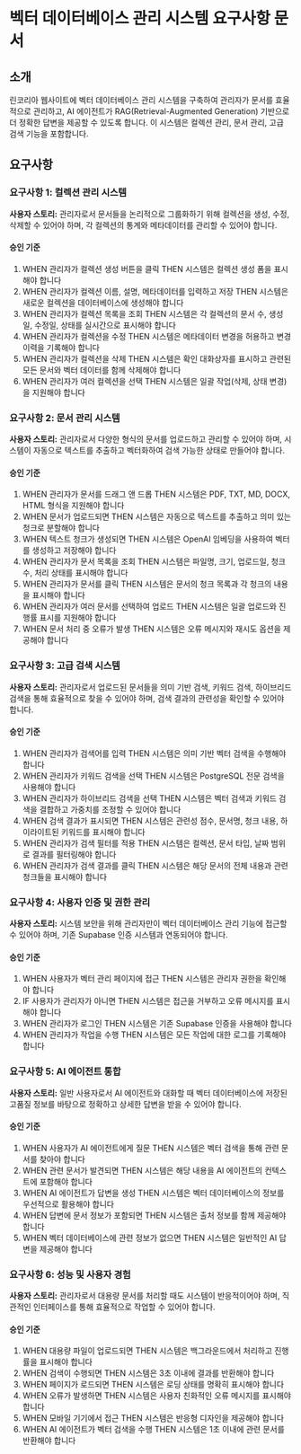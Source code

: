 # 벡터 데이터베이스 관리 시스템 요구사항 문서

## 소개

린코리아 웹사이트에 벡터 데이터베이스 관리 시스템을 구축하여 관리자가 문서를 효율적으로 관리하고, AI 에이전트가 RAG(Retrieval-Augmented Generation) 기반으로 더 정확한 답변을 제공할 수 있도록 합니다. 이 시스템은 컬렉션 관리, 문서 관리, 고급 검색 기능을 포함합니다.

## 요구사항

### 요구사항 1: 컬렉션 관리 시스템

**사용자 스토리:** 관리자로서 문서들을 논리적으로 그룹화하기 위해 컬렉션을 생성, 수정, 삭제할 수 있어야 하며, 각 컬렉션의 통계와 메타데이터를 관리할 수 있어야 합니다.

#### 승인 기준

1. WHEN 관리자가 컬렉션 생성 버튼을 클릭 THEN 시스템은 컬렉션 생성 폼을 표시해야 합니다
2. WHEN 관리자가 컬렉션 이름, 설명, 메타데이터를 입력하고 저장 THEN 시스템은 새로운 컬렉션을 데이터베이스에 생성해야 합니다
3. WHEN 관리자가 컬렉션 목록을 조회 THEN 시스템은 각 컬렉션의 문서 수, 생성일, 수정일, 상태를 실시간으로 표시해야 합니다
4. WHEN 관리자가 컬렉션을 수정 THEN 시스템은 메타데이터 변경을 허용하고 변경 이력을 기록해야 합니다
5. WHEN 관리자가 컬렉션을 삭제 THEN 시스템은 확인 대화상자를 표시하고 관련된 모든 문서와 벡터 데이터를 함께 삭제해야 합니다
6. WHEN 관리자가 여러 컬렉션을 선택 THEN 시스템은 일괄 작업(삭제, 상태 변경)을 지원해야 합니다

### 요구사항 2: 문서 관리 시스템

**사용자 스토리:** 관리자로서 다양한 형식의 문서를 업로드하고 관리할 수 있어야 하며, 시스템이 자동으로 텍스트를 추출하고 벡터화하여 검색 가능한 상태로 만들어야 합니다.

#### 승인 기준

1. WHEN 관리자가 문서를 드래그 앤 드롭 THEN 시스템은 PDF, TXT, MD, DOCX, HTML 형식을 지원해야 합니다
2. WHEN 문서가 업로드되면 THEN 시스템은 자동으로 텍스트를 추출하고 의미 있는 청크로 분할해야 합니다
3. WHEN 텍스트 청크가 생성되면 THEN 시스템은 OpenAI 임베딩을 사용하여 벡터를 생성하고 저장해야 합니다
4. WHEN 관리자가 문서 목록을 조회 THEN 시스템은 파일명, 크기, 업로드일, 청크 수, 처리 상태를 표시해야 합니다
5. WHEN 관리자가 문서를 클릭 THEN 시스템은 문서의 청크 목록과 각 청크의 내용을 표시해야 합니다
6. WHEN 관리자가 여러 문서를 선택하여 업로드 THEN 시스템은 일괄 업로드와 진행률 표시를 지원해야 합니다
7. WHEN 문서 처리 중 오류가 발생 THEN 시스템은 오류 메시지와 재시도 옵션을 제공해야 합니다

### 요구사항 3: 고급 검색 시스템

**사용자 스토리:** 관리자로서 업로드된 문서들을 의미 기반 검색, 키워드 검색, 하이브리드 검색을 통해 효율적으로 찾을 수 있어야 하며, 검색 결과의 관련성을 확인할 수 있어야 합니다.

#### 승인 기준

1. WHEN 관리자가 검색어를 입력 THEN 시스템은 의미 기반 벡터 검색을 수행해야 합니다
2. WHEN 관리자가 키워드 검색을 선택 THEN 시스템은 PostgreSQL 전문 검색을 사용해야 합니다
3. WHEN 관리자가 하이브리드 검색을 선택 THEN 시스템은 벡터 검색과 키워드 검색을 결합하고 가중치를 조정할 수 있어야 합니다
4. WHEN 검색 결과가 표시되면 THEN 시스템은 관련성 점수, 문서명, 청크 내용, 하이라이트된 키워드를 표시해야 합니다
5. WHEN 관리자가 검색 필터를 적용 THEN 시스템은 컬렉션, 문서 타입, 날짜 범위로 결과를 필터링해야 합니다
6. WHEN 관리자가 검색 결과를 클릭 THEN 시스템은 해당 문서의 전체 내용과 관련 청크들을 표시해야 합니다

### 요구사항 4: 사용자 인증 및 권한 관리

**사용자 스토리:** 시스템 보안을 위해 관리자만이 벡터 데이터베이스 관리 기능에 접근할 수 있어야 하며, 기존 Supabase 인증 시스템과 연동되어야 합니다.

#### 승인 기준

1. WHEN 사용자가 벡터 관리 페이지에 접근 THEN 시스템은 관리자 권한을 확인해야 합니다
2. IF 사용자가 관리자가 아니면 THEN 시스템은 접근을 거부하고 오류 메시지를 표시해야 합니다
3. WHEN 관리자가 로그인 THEN 시스템은 기존 Supabase 인증을 사용해야 합니다
4. WHEN 관리자가 작업을 수행 THEN 시스템은 모든 작업에 대한 로그를 기록해야 합니다

### 요구사항 5: AI 에이전트 통합

**사용자 스토리:** 일반 사용자로서 AI 에이전트와 대화할 때 벡터 데이터베이스에 저장된 고품질 정보를 바탕으로 정확하고 상세한 답변을 받을 수 있어야 합니다.

#### 승인 기준

1. WHEN 사용자가 AI 에이전트에게 질문 THEN 시스템은 벡터 검색을 통해 관련 문서를 찾아야 합니다
2. WHEN 관련 문서가 발견되면 THEN 시스템은 해당 내용을 AI 에이전트의 컨텍스트에 포함해야 합니다
3. WHEN AI 에이전트가 답변을 생성 THEN 시스템은 벡터 데이터베이스의 정보를 우선적으로 활용해야 합니다
4. WHEN 답변에 문서 정보가 포함되면 THEN 시스템은 출처 정보를 함께 제공해야 합니다
5. WHEN 벡터 데이터베이스에 관련 정보가 없으면 THEN 시스템은 일반적인 AI 답변을 제공해야 합니다

### 요구사항 6: 성능 및 사용자 경험

**사용자 스토리:** 관리자로서 대용량 문서를 처리할 때도 시스템이 반응적이어야 하며, 직관적인 인터페이스를 통해 효율적으로 작업할 수 있어야 합니다.

#### 승인 기준

1. WHEN 대용량 파일이 업로드되면 THEN 시스템은 백그라운드에서 처리하고 진행률을 표시해야 합니다
2. WHEN 검색이 수행되면 THEN 시스템은 3초 이내에 결과를 반환해야 합니다
3. WHEN 페이지가 로드되면 THEN 시스템은 로딩 상태를 명확히 표시해야 합니다
4. WHEN 오류가 발생하면 THEN 시스템은 사용자 친화적인 오류 메시지를 표시해야 합니다
5. WHEN 모바일 기기에서 접근 THEN 시스템은 반응형 디자인을 제공해야 합니다
6. WHEN AI 에이전트가 벡터 검색을 수행 THEN 시스템은 1초 이내에 관련 문서를 반환해야 합니다